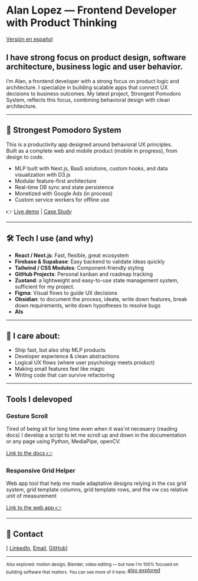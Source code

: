 # Alan Lopez — Frontend Developer with Product Thinking

[Versión en español](./README.es.md)

## I have strong focus on product design, software architecture, business logic and user behavior.

I’m Alan, a frontend developer with a strong focus on product logic and architecture. I specialize in building scalable apps that connect UX decisions to business outcomes.
My latest project, Strongest Pomodoro System, reflects this focus, combining behavioral design with clean architecture.

---

## 🚀 Strongest Pomodoro System

This is a productivity app designed around behavioral UX principles.  
Built as a complete web and mobile product (mobile in progress), from design to code.

- MLP built with Next.js, BaaS solutions, custom hooks, and data visualization with D3.js
- Modular feature-first architecture
- Real-time DB sync and state persistence
- Monetized with Google Ads (in process)
- Custom service workers for offline use

👉 [Live demo](https://strongest-pomodoro.vercel.app/) | [Case Study](./docs/case-studies/strongest-pomodoro-system.md)

---

## 🛠️ Tech I use (and why)

- **React / Next.js**: Fast, flexible, great ecosystem
- **Firebase & Supabase**: Easy backend to validate ideas quickly
- **Tailwind / CSS Modules**: Component-friendly styling
- **GitHub Projects**: Personal kanban and roadmap tracking
- **Zustand**: a lightweight and easy-to-use state management system, sufficient for my project.
- **Figma**: Visual flows to guide UX decisions
- **Obsidian**: to document the process, ideate, write down features, break down requirements, write down hypotheses to resolve bugs
- **AIs**

---

## 🧠 I care about:

- Ship fast, but also ship MLP products
- Developer experience & clean abstractions
- Logical UX flows (where user psychology meets product)
- Making small features feel like magic
- Writing code that can survive refactoring

---

## Tools I delevoped

### Gesture Scroll

Tired of being sit for long time even when it was'nt necesarry (reading docs) I develop a script to let me scroll up and down in the documentation or any page using Python, MediaPipe, openCV.

[Link to the docs 👉](https://github.com/AlanLopRey/gesture_scroll)

### Responsive Grid Helper 

Web app tool that help me made adaptative designs relying in the css grid system, grid template columns, grid template rows, and the vw css relative unit of measurement

[Link to the web app 👉](https://responsive-grid-helper.vercel.app/)

---

## 💬 Contact

[ [LinkedIn](https://www.linkedin.com/in/alan-lopez-frontend-developer/), [Email](mailto:alan_lopezrey9822@outlook.com), [GitHub](https://github.com/AlanLopRey)]

---

<sub>Also explored: motion design, Blender, video editing — but now I'm 100% focused on building software that matters. You can see more of it here:</sub>
[also explored](./also_explored/also_explored.md)

